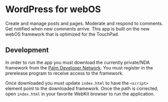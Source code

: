 WordPress for webOS
===================

Create and manage posts and pages. Moderate and respond to comments. Get
notified when new comments arrive. This app is built on the new webOS
framework that is optimized for the TouchPad.

Development
-----------

In order to run the app you must download the currently private/NDA framework
from the [Palm Developer Network][palm]. You must register in the prerelease
program to receive access to the framework.

Once downloaded you must update `index.html` to have the `<script>` element
point to the downloaded framework. Once the path is corrected, open
`index.html` in your favorite WebKit browser to run the application.

[palm]: http://developer.palm.com